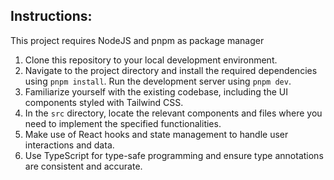 ## Instructions:

This project requires NodeJS and pnpm as package manager

1. Clone this repository to your local development environment.
2. Navigate to the project directory and install the required dependencies using `pnpm install`. Run the development server using `pnpm dev`.
3. Familiarize yourself with the existing codebase, including the UI components styled with Tailwind CSS.
4. In the `src` directory, locate the relevant components and files where you need to implement the specified functionalities.
5. Make use of React hooks and state management to handle user interactions and data.
6. Use TypeScript for type-safe programming and ensure type annotations are consistent and accurate.
